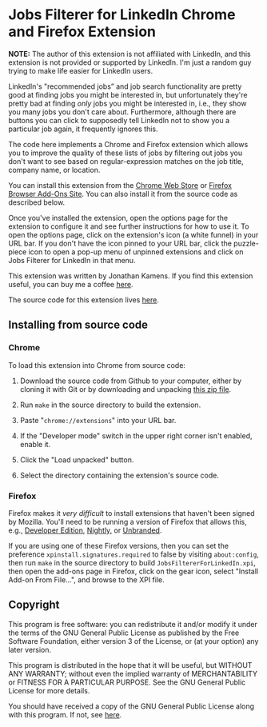 # Jobs Filterer for LinkedIn Chrome and Firefox Extension

**NOTE:** The author of this extension is not affiliated with
LinkedIn, and this extension is not provided or supported by LinkedIn.
I'm just a random guy trying to make life easier for LinkedIn users.

LinkedIn's "recommended jobs” and job search functionality are pretty
good at finding jobs you might be interested in, but unfortunately
they're pretty bad at finding *only* jobs you might be interested in,
i.e., they show you many jobs you don't care about. Furthermore,
although there are buttons you can click to supposedly tell LinkedIn
not to show you a particular job again, it frequently ignores this.

The code here implements a Chrome and Firefox extension which allows
you to improve the quality of these lists of jobs by filtering out
jobs you don't want to see based on regular-expression matches on the
job title, company name, or location.

You can install this extension from the [Chrome Web Store][cws] or
[Firefox Browser Add-Ons Site][amo]. You can also install it from the
source code as described below.

Once you've installed the extension, open the options page for the
extension to configure it and see further instructions for how to use
it. To open the options page, click on the extension's icon (a white
funnel) in your URL bar. If you don't have the icon pinned to your URL
bar, click the puzzle-piece icon to open a pop-up menu of unpinned
extensions and click on Jobs Filterer for LinkedIn in that menu.

This extension was written by Jonathan Kamens. If you find this
extension useful, you can buy me a coffee [here][blog].

The source code for this extension lives [here][github].

## Installing from source code

### Chrome

To load this extension into Chrome from source code:

1. Download the source code from Github to your computer, either by
   cloning it with Git or by downloading and unpacking
   [this zip file][zip].

2. Run `make` in the source directory to build the extension.

3. Paste "`chrome://extensions`" into your URL bar.

4. If the "Developer mode" switch in the upper right corner isn't
   enabled, enable it.

5. Click the "Load unpacked" button.

6. Select the directory containing the extension's source code.

### Firefox

Firefox makes it _very difficult_ to install extensions that haven't
been signed by Mozilla. You'll need to be running a version of Firefox
that allows this, e.g., [Developer Edition][ffdev],
[Nightly][ffnightly], or [Unbranded][ffunbranded].

If you are using one of these Firefox versions, then you can set the
preference `xpinstall.signatures.required` to false by visiting
`about:config`, then run `make` in the source directory to build
`JobsFiltererForLinkedIn.xpi`, then open the add-ons page in Firefox,
click on the gear icon, select "Install Add-on From File...", and
browse to the XPI file.

## Copyright

This program is free software: you can redistribute it and/or modify
it under the terms of the GNU General Public License as published by
the Free Software Foundation, either version 3 of the License, or (at
your option) any later version.

This program is distributed in the hope that it will be useful, but
WITHOUT ANY WARRANTY; without even the implied warranty of
MERCHANTABILITY or FITNESS FOR A PARTICULAR PURPOSE. See the GNU
General Public License for more details.

You should have received a copy of the GNU General Public License
along with this program. If not, see [here][gpl].

[cws]: https://chrome.google.com/webstore/detail/linkedin-jobs-filterer/afjdfegpgbfjgdelebopglhhfkjjblch/
[amo]: https://addons.mozilla.org/firefox/addon/jobs-filterer-for-linkedin/
[blog]: https://blog.kamens.us/support-my-blog
[github]: https://github.com/jikamens/jobs-filterer-for-linkedin
[gpl]: https://www.gnu.org/licenses/
[zip]: https://github.com/jikamens/jobs-filterer-for-linkedin/archive/refs/heads/main.zip
[ffdev]: https://www.mozilla.org/firefox/developer/
[ffnightly]: https://www.mozilla.org/firefox/nightly/notes/
[ffunbranded]: https://wiki.mozilla.org/Add-ons/Extension_Signing#Unbranded_Builds

